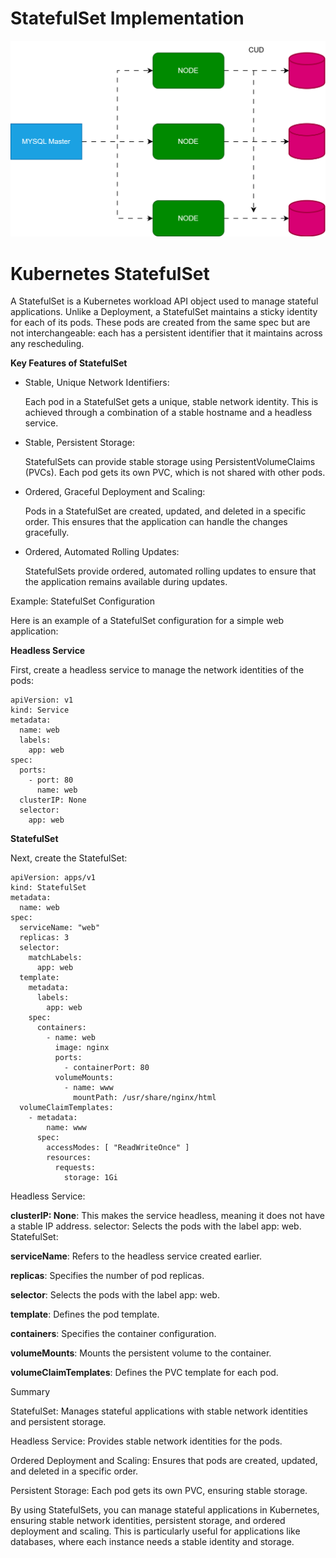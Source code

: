 # StatefulSet Implementation

![alt text](statefulset-headless.drawio.svg)

# Kubernetes StatefulSet
A StatefulSet is a Kubernetes workload API object used to manage stateful applications. Unlike a Deployment, a StatefulSet maintains a sticky identity for each of its pods. These pods are created from the same spec but are not interchangeable: each has a persistent identifier that it maintains across any rescheduling.

**Key Features of StatefulSet**

* Stable, Unique Network Identifiers:

  Each pod in a StatefulSet gets a unique, stable network identity. This is achieved through a combination of a stable hostname and a headless service.

* Stable, Persistent Storage:

    StatefulSets can provide stable storage using PersistentVolumeClaims (PVCs). Each pod gets its own PVC, which is not shared with other pods.

* Ordered, Graceful Deployment and Scaling:

    Pods in a StatefulSet are created, updated, and deleted in a specific order. This ensures that the application can handle the changes gracefully.

* Ordered, Automated Rolling Updates:

    StatefulSets provide ordered, automated rolling updates to ensure that the application remains available during updates.

Example: StatefulSet Configuration

Here is an example of a StatefulSet configuration for a simple web application:

**Headless Service**

First, create a headless service to manage the network identities of the pods:

```
apiVersion: v1
kind: Service
metadata:
  name: web
  labels:
    app: web
spec:
  ports:
    - port: 80
      name: web
  clusterIP: None
  selector:
    app: web
```

**StatefulSet**

Next, create the StatefulSet:

```
apiVersion: apps/v1
kind: StatefulSet
metadata:
  name: web
spec:
  serviceName: "web"
  replicas: 3
  selector:
    matchLabels:
      app: web
  template:
    metadata:
      labels:
        app: web
    spec:
      containers:
        - name: web
          image: nginx
          ports:
            - containerPort: 80
          volumeMounts:
            - name: www
              mountPath: /usr/share/nginx/html
  volumeClaimTemplates:
    - metadata:
        name: www
      spec:
        accessModes: [ "ReadWriteOnce" ]
        resources:
          requests:
            storage: 1Gi
```


Headless Service:

**clusterIP: None**: This makes the service headless, meaning it does not have a stable IP address.
selector: Selects the pods with the label app: web.
StatefulSet:

**serviceName**: Refers to the headless service created earlier.

**replicas**: Specifies the number of pod replicas.

**selector**: Selects the pods with the label app: web.

**template**: Defines the pod template.

**containers**: Specifies the container configuration.

**volumeMounts**: Mounts the persistent volume to the container.

**volumeClaimTemplates**: Defines the PVC template for each pod.

Summary

StatefulSet: Manages stateful applications with stable network identities and persistent storage.

Headless Service: Provides stable network identities for the pods.

Ordered Deployment and Scaling: Ensures that pods are created, updated, and deleted in a specific order.

Persistent Storage: Each pod gets its own PVC, ensuring stable storage.

By using StatefulSets, you can manage stateful applications in Kubernetes, ensuring stable network identities, persistent storage, and ordered deployment and scaling. This is particularly useful for applications like databases, where each instance needs a stable identity and storage.